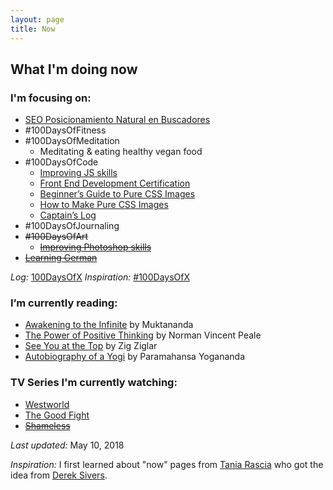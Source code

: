 ```yaml
---
layout: page
title: Now
---
```


## What I'm doing now

### I'm focusing on:
- [SEO Posicionamiento Natural en Buscadores](https://miriadax.net/web/seo-posicionamiento-natural-en-buscadores-3-edicion)
- #100DaysOfFitness
- #100DaysOfMeditation
  - Meditating & eating healthy vegan food
- #100DaysOfCode
  - [Improving JS skills](http://www.video2brain.com/es/formadores/sergio-brito)
  - [Front End Development Certification](https://www.freecodecamp.org) 
  - [Beginner’s Guide to Pure CSS Images](https://codepen.io/mikemang/post/a-beginner-s-guide-to-pure-css-images)
  - [How to Make Pure CSS Images](https://coding-artist.teachable.com/p/how-to-make-pure-css-images)
  - [Captain’s Log](https://codepen.io/somval/)
- #100DaysOfJournaling
- ~~#100DaysOfArt~~
  - ~~[Improving Photoshop skills](http://www.youtube.com/watch?v=sF_jSrBhdlg)~~
- ~~[Learning German](http://www.languagetransfer.org/complete-german)~~

*Log:* [100DaysOfX](https://gilfinart.com/blog/log.html)
*Inspiration:* [#100DaysOfX](http://100daysofx.com/)

### I’m currently reading:

- [Awakening to the Infinite](http://www.goodreads.com/book/show/24924559-awakening-to-the-infinite) by Muktananda
- [The Power of Positive Thinking](http://www.goodreads.com/book/show/1134122.The_Power_of_Positive_Thinking) by Norman Vincent Peale
- [See You at the Top](http://www.goodreads.com/book/show/161415.See_You_at_the_Top) by Zig Ziglar
- [Autobiography of a Yogi](http://www.goodreads.com/book/show/639864.Autobiography_of_a_Yogi) by Paramahansa Yogananda

### TV Series I'm currently watching:

- [Westworld](http://www.hbo.com/westworld)
- [The Good Fight](http://www.cbs.com/shows/the-good-fight/)
- ~~[Shameless](http://www.sho.com/shameless)~~

*Last updated:* May 10, 2018

*Inspiration:* I first learned about "now" pages from [Tania Rascia](https://taniarascia.com) who got the idea from [Derek Sivers](https://sivers.org/).
